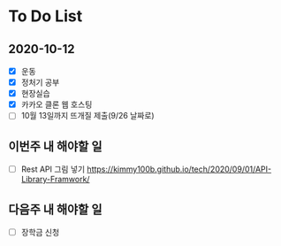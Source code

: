 # To Do List

## 2020-10-12

- [x] 운동
- [x] 정처기 공부
- [x] 현장실습
- [x] 카카오 클론 웹 호스팅
- [ ] 10월 13일까지 뜨개질 제출(9/26 날짜로)

## 이번주 내 해야할 일

- [ ] Rest API 그림 넣기 <https://kimmy100b.github.io/tech/2020/09/01/API-Library-Framwork/>

## 다음주 내 해야할 일

- [ ] 장학금 신청
